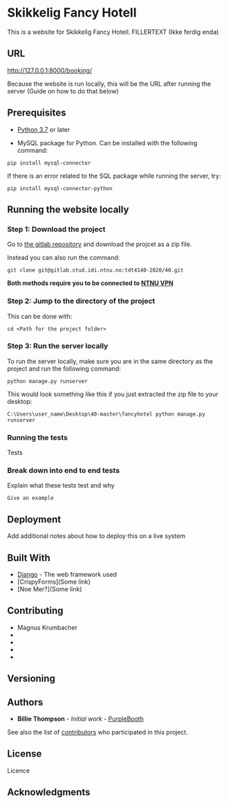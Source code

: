 # Skikkelig Fancy Hotell

This is a website for Skikkelig Fancy Hotell. FILLERTEXT (Ikke ferdig enda)

## URL

http://127.0.0.1:8000/booking/

Because the website is run locally, this will be the URL after running the server (Guide on how to do that below)
## Prerequisites

* [Python 3.7](https://www.python.org/downloads/release/python-382/) or later

* MySQL package for Python. Can be installed with the following command:

```
pip install mysql-connector
```
If there is an error related to the SQL package while running the server, try:
```
pip install mysql-connector-python
```

## Running the website locally
### Step 1: Download the project

Go to [the gitlab repository](https://gitlab.stud.iie.ntnu.no/tdt4140-2020/40) and download the projcet as a zip file.

Instead you can also run the command:
```
git clone git@gitlab.stud.idi.ntnu.no:tdt4140-2020/40.git
```
**Both methods require you to be connected to [NTNU VPN](https://innsida.ntnu.no/wiki/-/wiki/English/Install+vpn)**

### Step 2: Jump to the directory of the project
This can be done with:
```
cd <Path for the project folder>
```

### Step 3: Run the server locally
To run the server locally, make sure you are in the same directory as the project and run the following command:

```
python manage.py runserver
```

This would look something like this if you just extracted the zip file to your desktop:
```
C:\Users\user_name\Desktop\40-master\fancyhotel python manage.py runserver
```

### Running the tests

Tests

### Break down into end to end tests

Explain what these tests test and why

```
Give an example
```

## Deployment

Add additional notes about how to deploy this on a live system

## Built With

* [Django](https://www.djangoproject.com/) - The web framework used
* [CrispyForms](Some link)
* [Noe Mer?](Some link)


## Contributing

- Magnus Krumbacher
- 
-
-
-

## Versioning



## Authors

* **Billie Thompson** - *Initial work* - [PurpleBooth](https://github.com/PurpleBooth)

See also the list of [contributors](https://github.com/your/project/contributors) who participated in this project.

## License

Licence

## Acknowledgments



